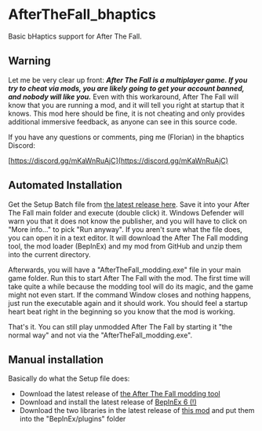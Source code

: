 # AfterTheFall_bhaptics
Basic bHaptics support for After The Fall.

## Warning

Let me be very clear up front: ***After The Fall is a multiplayer game. If you try to cheat via mods, you are likely going to get your account banned, and
nobody will like you.*** Even with this workaround, After The Fall will know that you are running a mod, and it will tell you right at startup that it knows.
This mod here should be fine, it is not cheating and only provides additional immersive feedback, as anyone can see in this source code.

If you have any questions or comments, ping me (Florian) in the bhaptics Discord:

[https://discord.gg/mKaWnRuAjC](https://discord.gg/mKaWnRuAjC)

## Automated Installation

Get the Setup Batch file from [the latest release here](https://github.com/floh-bhaptics/AfterTheFall_bhaptics/releases/latest/download/Install_AfterTheFall_bhaptics.bat).
Save it into your After The Fall main folder and execute (double click) it. Windows Defender will warn you that it does not know the publisher, and you will have to
click on "More info..." to pick "Run anyway". If you aren't sure what the file does, you can open it in a text editor. It will download the After The Fall modding
tool, the mod loader (BepInEx) and my mod from GitHub and unzip them into the current directory.

Afterwards, you will have a "AfterTheFall_modding.exe" file in your main game folder. Run this to start After The Fall with the mod. The first time will take
quite a while because the modding tool will do its magic, and the game might not even start. If the command Window closes and nothing happens, just run the executable
again and it should work. You should feel a startup heart beat right in the beginning so you know that the mod is working.

That's it. You can still play unmodded After The Fall by starting it "the normal way" and not via the "AfterTheFall_modding.exe".

## Manual installation

Basically do what the Setup file does:
* Download the latest release of [the After The Fall modding tool](https://github.com/floh-bhaptics/AfterTheFall_modding/releases)
* Download and install the latest release of [BepInEx 6 (!)](https://builds.bepinex.dev/projects/bepinex_be)
* Download the two libraries in the latest release of [this mod](https://github.com/floh-bhaptics/AfterTheFall_bhaptics/releases/latest) and put them into the "BepInEx/plugins" folder
